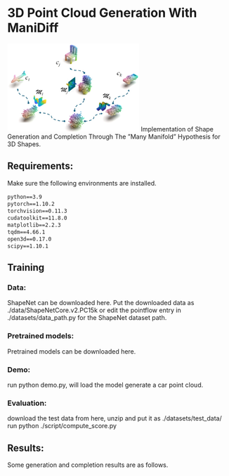 # 3D Point Cloud Generation With ManiDiff
<img src="manidiff/fig1.png" alt="Image text" width="300" height="200"/>
Implementation of Shape Generation and Completion Through The ”Many Manifold” Hypothesis for 3D Shapes.

## Requirements:
Make sure the following environments are installed.
    
    python==3.9
    pytorch==1.10.2
    torchvision==0.11.3
    cudatoolkit==11.8.0
    matplotlib==2.2.3
    tqdm==4.66.1
    open3d==0.17.0
    scipy==1.10.1

## Training

### Data:
ShapeNet can be downloaded here.
Put the downloaded data as ./data/ShapeNetCore.v2.PC15k or edit the pointflow entry in ./datasets/data_path.py for the ShapeNet dataset path.

### Pretrained models:
Pretrained models can be downloaded here.

### Demo:
run python demo.py, will load the model generate a car point cloud. 

### Evaluation:
download the test data from here, unzip and put it as ./datasets/test_data/
run python ./script/compute_score.py 

## Results:
Some generation and completion results are as follows.
